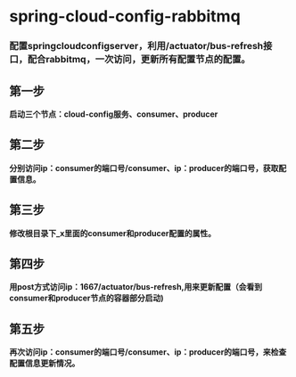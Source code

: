 # spring-cloud-config-rabbitmq
### 配置springcloudconfigserver，利用/actuator/bus-refresh接口，配合rabbitmq，一次访问，更新所有配置节点的配置。
## 第一步
**启动三个节点：cloud-config服务、consumer、producer**
## 第二步
**分别访问ip：consumer的端口号/consumer、ip：producer的端口号，获取配置信息。**
## 第三步
**修改根目录下_x里面的consumer和producer配置的属性。**
## 第四步
**用post方式访问ip：1667/actuator/bus-refresh,用来更新配置（会看到consumer和producer节点的容器部分启动)**
## 第五步
**再次访问ip：consumer的端口号/consumer、ip：producer的端口号，来检查配置信息更新情况。**

